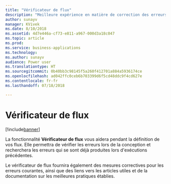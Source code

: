 ```yaml
---
title: "Vérificateur de flux"
description: "Meilleure expérience en matière de correction des erreurs et de validation. Les utilisateurs pourront bénéficier d'une aide contextuelle pour corriger les erreurs et seront guidés pour créer des flux qui n'échouent pas."
author: sunayv
manager: KVivek
ms.date: 8/10/2018
ms.assetid: 4d7e446a-cf73-e811-a967-000d3a18c047
ms.topic: article
ms.prod: 
ms.service: business-applications
ms.technology: 
ms.author: sunayv
audience: Power user
ms.translationtype: HT
ms.sourcegitcommit: 0b40bb3c98145f5a260f412701a884a5936174ce
ms.openlocfilehash: ad042ffc0ceb6b703399d6f5cd48ddc9f4cd627e
ms.contentlocale: fr-fr
ms.lasthandoff: 07/18/2018

---
```

# <a name="flow-checker"></a>Vérificateur de flux


[!include[banner](../../includes/banner.md)]

La fonctionnalité **Vérificateur de flux** vous aidera pendant la définition de vos flux. Elle permettra de vérifier les erreurs lors de la conception et recherchera les erreurs qui se sont déjà produites lors d'exécutions précédentes. 

Le vérificateur de flux fournira également des mesures correctives pour les erreurs courantes, ainsi que des liens vers les articles utiles et de la documentation sur les meilleures pratiques établies.



